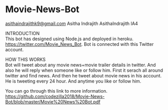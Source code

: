 # Movie-News-Bot
asithaindrajithk9@gmail.com Asitha Indrajith AsithaIndrajith IA4

INTRODUCTION  
This bot has designed using Node.js and deployed in heroku. https://twitter.com/Movie_News_Bot. Bot is connected with this Twitter account.

HOW THIS WORKS  
Bot will tweet about any movie news+movie trailer details in twitter. And also he will reply when someone like or follow him. First it serach all around twitter and find news. And then he tweet about movie news in his account. He is tweeting every 24 hour. And anytime you like or follow him.

You can go through this link to more information. https://github.com/codezilla2018/Movie-News-Bot/blob/master/Movie%20News%20Bot.pdf
